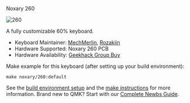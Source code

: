 Noxary 260

![260](https://cdn.discordapp.com/attachments/438429095303315456/489188948749451276/image0.jpg)

A fully customizable 60% keyboard.

* Keyboard Maintainer: [MechMerlin](https://github.com/mechmerlin), [Rozakiin](https://github.com/rozakiin)
* Hardware Supported: Noxary 260 PCB
* Hardware Availability: [Geekhack Group Buy](https://geekhack.org/index.php?topic=93572.0)

Make example for this keyboard (after setting up your build environment):

    make noxary/260:default

See the [build environment setup](https://docs.qmk.fm/#/getting_started_build_tools) and the [make instructions](https://docs.qmk.fm/#/getting_started_make_guide) for more information. Brand new to QMK? Start with our [Complete Newbs Guide](https://docs.qmk.fm/#/newbs).
